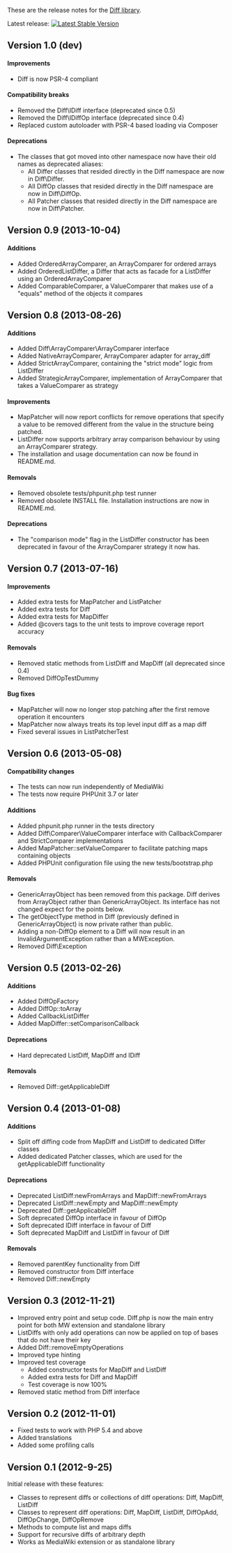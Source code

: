 These are the release notes for the [Diff library](README.md).

Latest release:
[![Latest Stable Version](https://poser.pugx.org/diff/diff/version.png)](https://packagist.org/packages/diff/diff)

## Version 1.0 (dev)

#### Improvements

* Diff is now PSR-4 compliant

#### Compatibility breaks

* Removed the Diff\IDiff interface (deprecated since 0.5)
* Removed the Diff\IDiffOp interface (deprecated since 0.4)
* Replaced custom autoloader with PSR-4 based loading via Composer

#### Deprecations

* The classes that got moved into other namespace now have their old names as deprecated aliases:
	* All Differ classes that resided directly in the Diff namespace are now in Diff\Differ.
	* All DiffOp classes that resided directly in the Diff namespace are now in Diff\DiffOp.
	* All Patcher classes that resided directly in the Diff namespace are now in Diff\Patcher.

## Version 0.9 (2013-10-04)

#### Additions

* Added OrderedArrayComparer, an ArrayComparer for ordered arrays
* Added OrderedListDiffer, a Differ that acts as facade for a ListDiffer using an OrderedArrayComparer
* Added ComparableComparer, a ValueComparer that makes use of a "equals" method of the objects it compares

## Version 0.8 (2013-08-26)

#### Additions

* Added Diff\ArrayComparer\ArrayComparer interface
* Added NativeArrayComparer, ArrayComparer adapter for array_diff
* Added StrictArrayComparer, containing the "strict mode" logic from ListDiffer
* Added StrategicArrayComparer, implementation of ArrayComparer that takes a ValueComparer as strategy

#### Improvements

* MapPatcher will now report conflicts for remove operations that specify a value to be removed
different from the value in the structure being patched.
* ListDiffer now supports arbitrary array comparison behaviour by using an ArrayComparer strategy.
* The installation and usage documentation can now be found in README.md.

#### Removals

* Removed obsolete tests/phpunit.php test runner
* Removed obsolete INSTALL file. Installation instructions are now in README.md.

#### Deprecations

* The "comparison mode" flag in the ListDiffer constructor has been deprecated in favour of
  the ArrayComparer strategy it now has.

## Version 0.7 (2013-07-16)

#### Improvements

* Added extra tests for MapPatcher and ListPatcher
* Added extra tests for Diff
* Added extra tests for MapDiffer
* Added @covers tags to the unit tests to improve coverage report accuracy

#### Removals

* Removed static methods from ListDiff and MapDiff (all deprecated since 0.4)
* Removed DiffOpTestDummy

#### Bug fixes

* MapPatcher will now no longer stop patching after the first remove operation it encounters
* MapPatcher now always treats its top level input diff as a map diff
* Fixed several issues in ListPatcherTest

## Version 0.6 (2013-05-08)

#### Compatibility changes

* The tests can now run independently of MediaWiki
* The tests now require PHPUnit 3.7 or later

#### Additions

* Added phpunit.php runner in the tests directory
* Added Diff\Comparer\ValueComparer interface with CallbackComparer and StrictComparer implementations
* Added MapPatcher::setValueComparer to facilitate patching maps containing objects
* Added PHPUnit configuration file using the new tests/bootstrap.php

#### Removals

* GenericArrayObject has been removed from this package.
  Diff derives from ArrayObject rather than GenericArrayObject.
  Its interface has not changed expect for the points below.
* The getObjectType method in Diff (previously defined in GenericArrayObject)
  is now private rather than public.
* Adding a non-DiffOp element to a Diff will now result in an InvalidArgumentException
  rather than a MWException.
* Removed Diff\Exception

## Version 0.5 (2013-02-26)

#### Additions

* Added DiffOpFactory
* Added DiffOp::toArray
* Added CallbackListDiffer
* Added MapDiffer::setComparisonCallback

#### Deprecations

* Hard deprecated ListDiff, MapDiff and IDiff

#### Removals

* Removed Diff::getApplicableDiff

## Version 0.4 (2013-01-08)

#### Additions

* Split off diffing code from MapDiff and ListDiff to dedicated Differ classes
* Added dedicated Patcher classes, which are used for the getApplicableDiff functionality

#### Deprecations

* Deprecated ListDiff:newFromArrays and MapDiff::newFromArrays
* Deprecated ListDiff::newEmpty and MapDiff::newEmpty
* Deprecated Diff::getApplicableDiff
* Soft deprecated DiffOp interface in favour of DiffOp
* Soft deprecated IDiff interface in favour of Diff
* Soft deprecated MapDiff and ListDiff in favour of Diff

#### Removals

* Removed parentKey functionality from Diff
* Removed constructor from Diff interface
* Removed Diff::newEmpty

## Version 0.3 (2012-11-21)

* Improved entry point and setup code. Diff.php is now the main entry point for both MW extension and standalone library
* ListDiffs with only add operations can now be applied on top of bases that do not have their key
* Added Diff::removeEmptyOperations
* Improved type hinting
* Improved test coverage
    * Added constructor tests for MapDiff and ListDiff
    * Added extra tests for Diff and MapDiff
    * Test coverage is now 100%
* Removed static method from Diff interface

## Version 0.2 (2012-11-01)

* Fixed tests to work with PHP 5.4 and above
* Added translations
* Added some profiling calls

## Version 0.1 (2012-9-25)

Initial release with these features:

* Classes to represent diffs or collections of diff operations: Diff, MapDiff, ListDiff
* Classes to represent diff operations: Diff, MapDiff, ListDiff, DiffOpAdd, DiffOpChange, DiffOpRemove
* Methods to compute list and maps diffs
* Support for recursive diffs of arbitrary depth
* Works as MediaWiki extension or as standalone library
